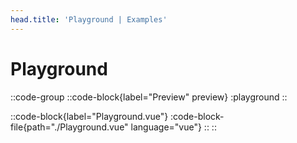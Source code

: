 ```yaml
---
head.title: 'Playground | Examples'
---
```


# Playground

::code-group
  ::code-block{label="Preview" preview}
    :playground
  ::

  ::code-block{label="Playground.vue"}
    :code-block-file{path="./Playground.vue" language="vue"}
  ::
::
